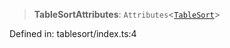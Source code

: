 > **TableSortAttributes**: `Attributes`\<[`TableSort`](/PUBLIC_PATH/classes/TableSort.md)\>

Defined in: tablesort/index.ts:4
